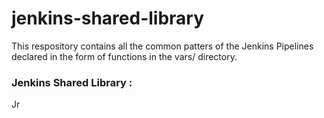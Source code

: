 # jenkins-shared-library

This respository contains all the common patters of the Jenkins Pipelines declared in the form of functions in the vars/ directory.


### Jenkins Shared Library :

Jr